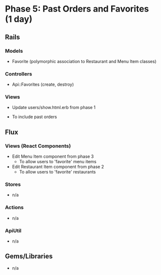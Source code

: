 # Phase 5: Past Orders and Favorites (1 day)

## Rails
### Models
* Favorite (polymorphic association to Restaurant and Menu Item classes)

### Controllers
* Api::Favorites (create, destroy)

### Views
* Update users/show.html.erb from phase 1
 - To include past orders

## Flux
### Views (React Components)
* Edit Menu Item component from phase 3
  - To allow users to 'favorite' menu items
* Edit Restaurant Item component from phase 2
  - To allow users to 'favorite' restaurants

### Stores
* n/a

### Actions
* n/a

### ApiUtil
* n/a

## Gems/Libraries
* n/a
